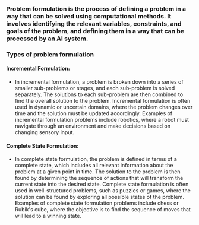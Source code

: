 ### Problem formulation is the process of defining a problem in a way that can be solved using computational methods. It involves identifying the relevant variables, constraints, and goals of the problem, and defining them in a way that can be processed by an AI system.

### Types of problem formulation

#### Incremental Formulation: 
  - In incremental formulation, a problem is broken down into a series of smaller sub-problems or stages, and each sub-problem is solved separately. The solutions to each sub-problem are then combined to find the overall solution to the problem. Incremental formulation is often used in dynamic or uncertain domains, where the problem changes over time and the solution must be updated accordingly. Examples of incremental formulation problems include robotics, where a robot must navigate through an environment and make decisions based on changing sensory input.

#### Complete State Formulation: 
  - In complete state formulation, the problem is defined in terms of a complete state, which includes all relevant information about the problem at a given point in time. The solution to the problem is then found by determining the sequence of actions that will transform the current state into the desired state. Complete state formulation is often used in well-structured problems, such as puzzles or games, where the solution can be found by exploring all possible states of the problem. Examples of complete state formulation problems include chess or Rubik's cube, where the objective is to find the sequence of moves that will lead to a winning state.
